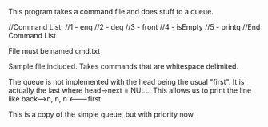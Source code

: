 This program takes a command file and does stuff to a queue.

//Command List:
//1 - enq
//2 - deq 
//3 - front
//4 - isEmpty
//5 - printq
//End Command List

File must be named cmd.txt 

Sample file included. Takes commands that are whitespace delimited. 

The queue is not implemented with the head being the usual "first". It is actually the last where head->next = NULL. This allows us to print the line like back-->n, n, n <---first.

This is a copy of the simple queue, but with priority now.

